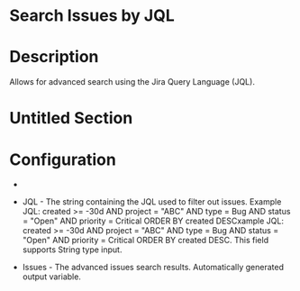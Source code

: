 ﻿# Search Issues by JQL

# Description

Allows for advanced search using the Jira Query Language (JQL).

# Untitled Section

# Configuration

* 
* JQL - The string containing the JQL used to filter out issues. Example JQL: created >= -30d AND project = "ABC" AND type = Bug AND status = "Open" AND priority = Critical ORDER BY created DESCxample JQL: created >= -30d AND project = "ABC" AND type = Bug AND status = "Open" AND priority = Critical ORDER BY created DESC. This field supports String type input.









* Issues - The advanced issues search results. Automatically generated output variable.
